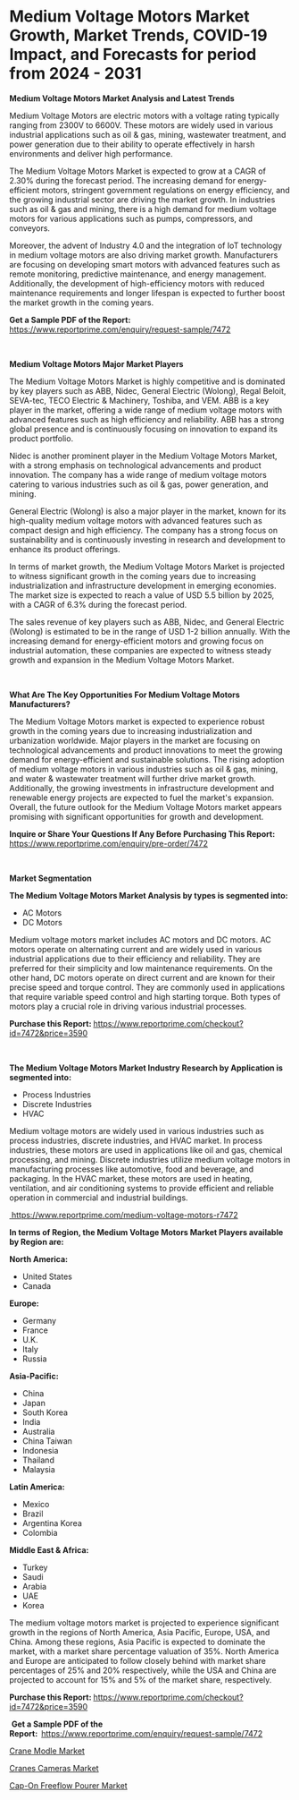 <p><h1>Medium Voltage Motors Market Growth, Market Trends, COVID-19 Impact, and Forecasts for period from 2024 - 2031</h1></p><p><strong>Medium Voltage Motors Market Analysis and Latest Trends</strong></p>
<p><p>Medium Voltage Motors are electric motors with a voltage rating typically ranging from 2300V to 6600V. These motors are widely used in various industrial applications such as oil & gas, mining, wastewater treatment, and power generation due to their ability to operate effectively in harsh environments and deliver high performance.</p><p>The Medium Voltage Motors Market is expected to grow at a CAGR of 2.30% during the forecast period. The increasing demand for energy-efficient motors, stringent government regulations on energy efficiency, and the growing industrial sector are driving the market growth. In industries such as oil & gas and mining, there is a high demand for medium voltage motors for various applications such as pumps, compressors, and conveyors.</p><p>Moreover, the advent of Industry 4.0 and the integration of IoT technology in medium voltage motors are also driving market growth. Manufacturers are focusing on developing smart motors with advanced features such as remote monitoring, predictive maintenance, and energy management. Additionally, the development of high-efficiency motors with reduced maintenance requirements and longer lifespan is expected to further boost the market growth in the coming years.</p></p>
<p><strong>Get a Sample PDF of the Report:&nbsp;</strong> <a href="https://www.reportprime.com/enquiry/request-sample/7472">https://www.reportprime.com/enquiry/request-sample/7472</a></p>
<p>&nbsp;</p>
<p><strong>Medium Voltage Motors Major Market Players</strong></p>
<p><p>The Medium Voltage Motors Market is highly competitive and is dominated by key players such as ABB, Nidec, General Electric (Wolong), Regal Beloit, SEVA-tec, TECO Electric & Machinery, Toshiba, and VEM. ABB is a key player in the market, offering a wide range of medium voltage motors with advanced features such as high efficiency and reliability. ABB has a strong global presence and is continuously focusing on innovation to expand its product portfolio.</p><p>Nidec is another prominent player in the Medium Voltage Motors Market, with a strong emphasis on technological advancements and product innovation. The company has a wide range of medium voltage motors catering to various industries such as oil & gas, power generation, and mining.</p><p>General Electric (Wolong) is also a major player in the market, known for its high-quality medium voltage motors with advanced features such as compact design and high efficiency. The company has a strong focus on sustainability and is continuously investing in research and development to enhance its product offerings.</p><p>In terms of market growth, the Medium Voltage Motors Market is projected to witness significant growth in the coming years due to increasing industrialization and infrastructure development in emerging economies. The market size is expected to reach a value of USD 5.5 billion by 2025, with a CAGR of 6.3% during the forecast period.</p><p>The sales revenue of key players such as ABB, Nidec, and General Electric (Wolong) is estimated to be in the range of USD 1-2 billion annually. With the increasing demand for energy-efficient motors and growing focus on industrial automation, these companies are expected to witness steady growth and expansion in the Medium Voltage Motors Market.</p></p>
<p>&nbsp;</p>
<p><strong>What Are The Key Opportunities For Medium Voltage Motors Manufacturers?</strong></p>
<p><p>The Medium Voltage Motors market is expected to experience robust growth in the coming years due to increasing industrialization and urbanization worldwide. Major players in the market are focusing on technological advancements and product innovations to meet the growing demand for energy-efficient and sustainable solutions. The rising adoption of medium voltage motors in various industries such as oil & gas, mining, and water & wastewater treatment will further drive market growth. Additionally, the growing investments in infrastructure development and renewable energy projects are expected to fuel the market's expansion. Overall, the future outlook for the Medium Voltage Motors market appears promising with significant opportunities for growth and development.</p></p>
<p><strong>Inquire or Share Your Questions If Any Before Purchasing This Report:</strong> <a href="https://www.reportprime.com/enquiry/pre-order/7472">https://www.reportprime.com/enquiry/pre-order/7472</a></p>
<p>&nbsp;</p>
<p><strong>Market Segmentation</strong></p>
<p><strong>The Medium Voltage Motors Market Analysis by types is segmented into:</strong></p>
<p><ul><li>AC Motors</li><li>DC Motors</li></ul></p>
<p><p>Medium voltage motors market includes AC motors and DC motors. AC motors operate on alternating current and are widely used in various industrial applications due to their efficiency and reliability. They are preferred for their simplicity and low maintenance requirements. On the other hand, DC motors operate on direct current and are known for their precise speed and torque control. They are commonly used in applications that require variable speed control and high starting torque. Both types of motors play a crucial role in driving various industrial processes.</p></p>
<p><strong>Purchase this Report:&nbsp;</strong><a href="https://www.reportprime.com/checkout?id=7472&price=3590">https://www.reportprime.com/checkout?id=7472&price=3590</a></p>
<p>&nbsp;</p>
<p><strong>The Medium Voltage Motors Market Industry Research by Application is segmented into:</strong></p>
<p><ul><li>Process Industries</li><li>Discrete Industries</li><li>HVAC</li></ul></p>
<p><p>Medium voltage motors are widely used in various industries such as process industries, discrete industries, and HVAC market. In process industries, these motors are used in applications like oil and gas, chemical processing, and mining. Discrete industries utilize medium voltage motors in manufacturing processes like automotive, food and beverage, and packaging. In the HVAC market, these motors are used in heating, ventilation, and air conditioning systems to provide efficient and reliable operation in commercial and industrial buildings.</p></p>
<p><a href="https://www.reportprime.com/medium-voltage-motors-r7472">&nbsp;https://www.reportprime.com/medium-voltage-motors-r7472</a></p>
<p><strong>In terms of Region, the Medium Voltage Motors Market Players available by Region are:</strong></p>
<p>
    <p> <strong> North America: </strong>
        <ul>
            <li>United States</li>
            <li>Canada</li>
        </ul>
        </p> 
    <p> <strong> Europe: </strong>
        <ul>
            <li>Germany</li>
            <li>France</li>
            <li>U.K.</li>
            <li>Italy</li>
            <li>Russia</li>
        </ul>
        </p> 
    <p> <strong> Asia-Pacific: </strong>
        <ul>
            <li>China</li>
            <li>Japan</li>
            <li>South Korea</li>
            <li>India</li>
            <li>Australia</li>
            <li>China Taiwan</li>
            <li>Indonesia</li>
            <li>Thailand</li>
            <li>Malaysia</li>
        </ul>
        </p> 
    <p> <strong> Latin America: </strong>
        <ul>
            <li>Mexico</li>
            <li>Brazil</li>
            <li>Argentina Korea</li>
            <li>Colombia</li>
        </ul>
        </p> 
    <p> <strong> Middle East & Africa: </strong>
        <ul>
            <li>Turkey</li>
            <li>Saudi</li>
            <li>Arabia</li>
            <li>UAE</li>
            <li>Korea</li>
        </ul>
    </p>
    </p>
<p><p>The medium voltage motors market is projected to experience significant growth in the regions of North America, Asia Pacific, Europe, USA, and China. Among these regions, Asia Pacific is expected to dominate the market, with a market share percentage valuation of 35%. North America and Europe are anticipated to follow closely behind with market share percentages of 25% and 20% respectively, while the USA and China are projected to account for 15% and 5% of the market share, respectively.</p></p>
<p><strong>Purchase this Report: </strong><a href="https://www.reportprime.com/checkout?id=7472&price=3590">https://www.reportprime.com/checkout?id=7472&price=3590</a></p>
<p>&nbsp;<strong>Get a Sample PDF of the Report:&nbsp;&nbsp;</strong><a href="https://www.reportprime.com/enquiry/request-sample/7472">https://www.reportprime.com/enquiry/request-sample/7472</a></p>
<p><strong></strong></p>
<p><p><a href="https://www.linkedin.com/pulse/crane-modle-market-size-growing-forecasted-period-from-2024-kj9sf?trackingId=QUJLzevaMiibHCv12fhZ0w%3D%3D">Crane Modle Market</a></p><p><a href="https://www.linkedin.com/pulse/cranes-cameras-market-size-growth-segmentation-regional-country-oft4f?trackingId=S5JpaK7yvCBIRJVQ7hX0Dg%3D%3D">Cranes Cameras Market</a></p><p><a href="https://www.linkedin.com/pulse/cap-on-freeflow-pourer-market-insights-players-forecast-toeuc?trackingId=DG3k0X0EH2qbJlKBgueB5A%3D%3D">Cap-On Freeflow Pourer Market</a></p></p>